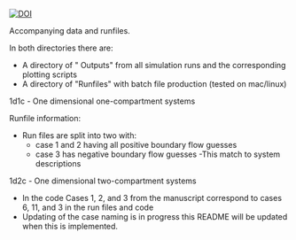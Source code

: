 [![DOI](https://zenodo.org/badge/777193596.svg)](https://zenodo.org/doi/10.5281/zenodo.10870945)

Accompanying data and runfiles.

In both directories there are:
   - A directory of " Outputs"  from all simulation runs and the corresponding plotting scripts
   - A directory of "Runfiles" with batch file production (tested on mac/linux)

1d1c - One dimensional one-compartment systems

Runfile information:
- Run files are split into two with:
   - case 1 and 2 having all positive boundary flow guesses
   - case 3 has negative boundary flow guesses
-This match to system descriptions



1d2c - One dimensional two-compartment systems

- In the code Cases 1, 2, and 3 from the manuscript correspond to cases 6, 11, and 3 in the run files and code
- Updating of the case naming is in progress this README will be updated when this is implemented.



